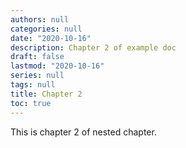 ```yaml
---
authors: null
categories: null
date: "2020-10-16"
description: Chapter 2 of example doc
draft: false
lastmod: "2020-10-16"
series: null
tags: null
title: Chapter 2
toc: true
---
```


This is chapter 2 of nested chapter.

<!--more-->

